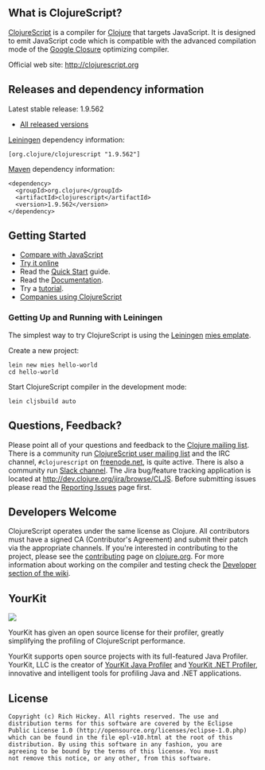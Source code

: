## What is ClojureScript? ##

[ClojureScript](http://clojurescript.org) is a compiler for [Clojure](http://clojure.org) that targets JavaScript. It is designed to emit JavaScript code which is compatible with the advanced compilation mode of the [Google Closure](https://developers.google.com/closure/compiler/) optimizing compiler.

Official web site: http://clojurescript.org

## Releases and dependency information ##

Latest stable release: 1.9.562

* [All released versions](http://search.maven.org/#search%7Cgav%7C1%7Cg%3A%22org.clojure%22%20AND%20a%3A%22clojurescript%22)

[Leiningen](http://github.com/technomancy/leiningen/) dependency information:

```
[org.clojure/clojurescript "1.9.562"]
```

[Maven](http://maven.apache.org) dependency information:

```
<dependency>
  <groupId>org.clojure</groupId>
  <artifactId>clojurescript</artifactId>
  <version>1.9.562</version>
</dependency>
```

## Getting Started ##

* [Compare with JavaScript](http://himera.herokuapp.com/synonym.html)
* [Try it online](http://himera.herokuapp.com/index.html)
* Read the [Quick Start](http://clojurescript.org/guides/quick-start) guide.
* Read the [Documentation](http://clojurescript.org).
* Try a [tutorial](http://clojurescript.org/guides).
* [Companies using ClojureScript](http://clojurescript.org/community/companies)

### Getting Up and Running with Leiningen

The simplest way to try ClojureScript is using the [Leiningen](http://leiningen.org/) [mies emplate](https://github.com/swannodette/mies).

Create a new project:

```
lein new mies hello-world
cd hello-world
```

Start ClojureScript compiler in the development mode:

```
lein cljsbuild auto
```

## Questions, Feedback? ##

Please point all of your questions and feedback to the
[Clojure mailing list](http://groups.google.com/group/clojure). There
is a community run
[ClojureScript user mailing list](http://groups.google.com/group/clojurescript) and
the IRC channel, `#clojurescript` on [freenode.net](https://freenode.net/), is quite active. 
There is also a community run [Slack channel](http://clojurians.slack.com). The
Jira bug/feature tracking application is located at
<http://dev.clojure.org/jira/browse/CLJS>. Before submitting issues
please read the
[Reporting Issues](https://github.com/clojure/clojurescript/wiki/Reporting-Issues)
page first.

## Developers Welcome ##

ClojureScript operates under the same license as Clojure. All
contributors must have a signed CA (Contributor's Agreement) and
submit their patch via the appropriate channels. If you're interested
in contributing to the project, please see the
[contributing](http://clojure.org/contributing) page on
[clojure.org](http://clojure.org). For more information about working
on the compiler and testing check the
[Developer section of the wiki](http://github.com/clojure/clojurescript/wiki/Developers).

YourKit
----

<img src="http://www.yourkit.com/images/yklogo.png"></img>

YourKit has given an open source license for their profiler, greatly simplifying the profiling of ClojureScript performance.

YourKit supports open source projects with its full-featured Java Profiler.
YourKit, LLC is the creator of <a href="http://www.yourkit.com/java/profiler/index.jsp">YourKit Java Profiler</a>
and <a href="http://www.yourkit.com/.net/profiler/index.jsp">YourKit .NET Profiler</a>,
innovative and intelligent tools for profiling Java and .NET applications.

## License ##

    Copyright (c) Rich Hickey. All rights reserved. The use and
    distribution terms for this software are covered by the Eclipse
    Public License 1.0 (http://opensource.org/licenses/eclipse-1.0.php)
    which can be found in the file epl-v10.html at the root of this
    distribution. By using this software in any fashion, you are
    agreeing to be bound by the terms of this license. You must
    not remove this notice, or any other, from this software.
